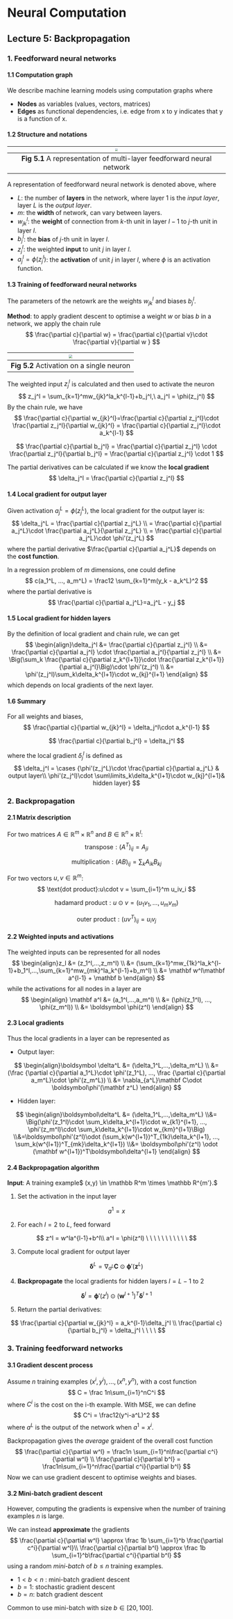 # Neural Computation



## Lecture 5: Backpropagation



### 1. Feedforward neural networks

#### 1.1 Computation graph

We describe machine learning models using computation graphs where

- **Nodes** as variables (values, vectors, matrices)
- **Edges** as functional dependencies, i.e. edge from x to y indicates that y is a function of x.



#### 1.2 Structure and notations

| <img src="/Users/kevinxu95/ACS/NC/Notes/NC_Lecture 5.assets/Screenshot 2020-05-08 at 02.12.23.png" style="zoom:40%;" /> |
| :----------------------------------------------------------: |
| **Fig 5.1** A representation of multi-layer feedforward neural network |



A representation of feedforward neural network is denoted above, where

- $L$:    the number of **layers** in the network, where layer 1 is the *input layer*, layer $L$ is the *output layer*.
- $m$:    the **width** of network, can vary between layers.
- $w_{jk}^l$:  the **weight** of connection from $k$-th unit in layer $l-1$ to $j$-th unit in layer $l$.
- $b_j^l$:    the **bias** of $j$-th unit in layer $l$.
- $z_j^l$:    the weighted **input** to unit $j$ in layer $l$.
- $a_j^l=\phi(z_j^l)$:    the **activation** of unit $j$ in layer $l$, where $\phi$ is an activation function.



#### 1.3 Training of feedforward neural networks

The parameters of the netowrk are the weights $w_{jk}^l$ and biases $b_j^l$.

**Method**: to apply gradient descent to optimise a weight $w$ or bias $b$ in a network, we apply the chain rule
$$
\frac{\partial c}{\partial w} = \frac{\partial c}{\partial v}\cdot \frac{\partial v}{\partial w }
$$




| <img src="/Users/kevinxu95/ACS/NC/Notes/NC_Lecture 5.assets/Screenshot 2020-05-08 at 02.46.54.png" style="zoom:50%;" /> |
| :----------------------------------------------------------: |
|          **Fig 5.2** Activation on a single neuron           |



The weighted input $z_j^l$ is calculated and then used to activate the neuron
$$
z_j^l = \sum_{k=1}^mw_{jk}^la_k^{l-1}+b_j^l,\ a_j^l = \phi(z_j^l)
$$
By the chain rule, we have
$$
\frac{\partial c}{\partial w_{jk}^l}=\frac{\partial c}{\partial z_j^l}\cdot \frac{\partial z_j^l}{\partial w_{jk}^l} = \frac{\partial c}{\partial z_j^l}\cdot a_k^{l-1}
$$

$$
\frac{\partial c}{\partial b_j^l} = \frac{\partial c}{\partial z_j^l} \cdot \frac{\partial z_j^l}{\partial b_j^l} = \frac{\partial c}{\partial z_j^l} \cdot 1
$$

The partial derivatives can be calculated if we know the **local gradient**
$$
\delta_j^l = \frac{\partial c}{\partial z_j^l}
$$



#### 1.4 Local gradient for output layer

Given activation $a_j^L = \phi(z_j^L)$, the local gradient for the output layer is:
$$
\delta_j^L = \frac{\partial c}{\partial z_j^L} \\ = \frac{\partial c}{\partial a_j^L}\cdot \frac{\partial a_j^L}{\partial z_j^L} \\ = \frac{\partial c}{\partial a_j^L}\cdot \phi'(z_j^L)
$$
where the partial derivative $\frac{\partial c}{\partial a_j^L}$ depends on the **cost function**.

In a regression problem of $m$ dimensions, one could define
$$
c(a_1^L, ..., a_m^L) = \frac12 \sum_{k=1}^m(y_k - a_k^L)^2
$$
where the partial derivative is
$$
\frac{\partial c}{\partial a_j^L}=a_j^L - y_j
$$



#### 1.5 Local gradient for hidden layers

By the definition of local gradient and chain rule,  we can get 
$$
\begin{align}\delta_j^l &= \frac{\partial c}{\partial z_j^l} \\ &= \frac{\partial c}{\partial a_j^l} \cdot \frac{\partial a_j^l}{\partial z_j^l} \\ &= \Big(\sum_k \frac{\partial c}{\partial z_k^{l+1}}\cdot \frac{\partial z_k^{l+1}}{\partial a_j^l}\Big)\cdot \phi'(z_j^l) \\ &= \phi'(z_j^l)\sum_k\delta_k^{l+1}\cdot w_{kj}^{l+1} \end{align}
$$
which depends on local gradients of the next layer.



#### 1.6 Summary

For all weights and biases,
$$
\frac{\partial c}{\partial w_{jk}^l} = \delta_j^l\cdot a_k^{l-1}
$$

$$
\frac{\partial c}{\partial b_j^l} = \delta_j^l
$$

where the local gradient $\delta_j^l$ is defined as
$$
\delta_j^l = \cases {\phi'(z_j^L)\cdot \frac{\partial c}{\partial a_j^L} & output layer\\ \phi'(z_j^l)\cdot \sum\limits_k\delta_k^{l+1}\cdot w_{kj}^{l+1}& hidden layer}
$$



### 2. Backpropagation

#### 2.1 Matrix description

For two matrices $A\in \mathbb R^m \times \mathbb R^n$ and $B\in \mathbb R^n \times \mathbb R^l$:
$$
\text{transpose}:(A^T)_{ij} = A_{ji}
$$

$$
\text{multiplication}:(AB)_{ij} = \sum_kA_{ik}B_{kj}
$$

For two vectors $u,v \in \mathbb R^m$:
$$
\text{dot product}:u\cdot v = \sum_{i=1}^m u_iv_i
$$

$$
\text{hadamard product}:u \odot v = (u_1v_1, ..., u_mv_m)
$$

$$
\text{outer product}:(uv^T)_{ij} = u_iv_j
$$



#### 2.2 Weighted inputs and activations

The weighted inputs can be represented for all nodes
$$
\begin{align}z_l &= (z_1^l,...,z_m^l) \\ &= (\sum_{k=1}^mw_{1k}^la_k^{l-1}+b_1^l,...,\sum_{k=1}^mw_{mk}^la_k^{l-1}+b_m^l) \\ &= \mathbf w^l\mathbf a^{l-1} + \mathbf b \end{align}
$$
while the activations for all nodes in a layer are
$$
\begin{align} \mathbf a^l &= (a_1^l,...,a_m^l) \\ &= (\phi(z_1^l), ..., \phi(z_m^l)) \\ &= \boldsymbol \phi(z^l) \end{align}
$$



#### 2.3 Local gradients

Thus the local gradients in a layer can be represented as

- Output layer:

$$
\begin{align}\boldsymbol \delta^L &= (\delta_1^L,...,\delta_m^L) \\ &= (\frac {\partial c}{\partial a_1^L}\cdot \phi'(z_1^L), ..., \frac {\partial c}{\partial a_m^L}\cdot \phi'(z_m^L)) \\ &= \nabla_{a^L}\mathbf C\odot \boldsymbol\phi'(\mathbf z^L) \end{align}
$$

- Hidden layer:

$$
\begin{align}\boldsymbol\delta^L &= (\delta_1^L,...,\delta_m^L) \\&= \Big(\phi'(z_1^l)\cdot \sum_k\delta_k^{l+1}\cdot w_{k1}^{l+1}, ..., \phi'(z_m^l)\cdot \sum_k\delta_k^{l+1}\cdot w_{km}^{l+1}\Big) \\&=\boldsymbol\phi'(z^l)\odot (\sum_k(w^{l+1})^T_{1k}\delta_k^{l+1}, ..., \sum_k(w^{l+1})^T_{mk}\delta_k^{l+1}) \\&= \boldsymbol\phi'(z^l) \odot (\mathbf w^{l+1})^T\boldsymbol\delta^{l+1} \end{align}
$$



#### 2.4 Backpropagation **algorithm**

**Input**: A training example$ (x,y) \in \mathbb R^m \times \mathbb R^{m'}.$

1. Set the activation in the input layer

$$
a^1 = x
$$

2. For each $l=2$ to $L$, feed forward

$$
z^l = w^la^{l-1}+b^l\\ a^l = \phi(z^l) \ \ \ \ \ \ \ \ \ \ \
$$

3. Compute local gradient for output layer

$$
\boldsymbol\delta^L = \nabla_{a^L}\mathbf C\odot \boldsymbol\phi'(\mathbf z^L)
$$

4. **Backpropagate** the local gradients for hidden layers $l=L-1$ to $2$

$$
\boldsymbol\delta^l = \boldsymbol\phi'(z^l) \odot (\mathbf w^{l+1})^T\boldsymbol\delta^{l+1}
$$

5. Return the partial derivatives:

$$
\frac{\partial c}{\partial w_{jk}^l} = a_k^{l-1}\delta_j^l \\ \frac{\partial c}{\partial b_j^l} = \delta_j^l \ \ \ \
$$



### 3. Training feedforward networks

#### 3.1 Gradient descent process

Assume $n$ training examples $(x^i, y^i),...,(x^n,y^n)$, with a cost function
$$
C = \frac 1n\sum_{i=1}^nC^i
$$
where $C^i$ is the cost on the i-th example. With MSE, we can define
$$
C^i = \frac12(y^i-a^L)^2
$$
where $a^L$ is the output of the network when $a^1=x^i$.

Backpropagation gives the *average* graident of the overall cost function
$$
\frac{\partial c}{\partial w^l} = \frac1n \sum_{i=1}^n\frac{\partial c^i}{\partial w^l} \\ \frac{\partial c}{\partial b^l} = \frac1n\sum_{i=1}^n\frac{\partial c^i}{\partial b^l}
$$
Now we can use gradient descent to optimise weights and biases.



#### 3.2 Mini-batch gradient descent

However, computing the gradients is expensive when the number of training examples $n$ is large.

We can instead **approximate** the gradients
$$
\frac{\partial c}{\partial w^l} \approx \frac 1b \sum_{i=1}^b \frac{\partial c^i}{\partial w^l}\\ \frac{\partial c}{\partial b^l} \approx \frac 1b \sum_{i=1}^b\frac{\partial c^i}{\partial b^l}
$$
using a random *mini-batch* of $b\leq n$ training examples.

- $1<b<n$ : mini-batch gradient descent
- $b=1$: stochastic gradient descent
- $b=n$: batch gradient descent

Common to use mini-batch with size $b\in[20,100]$.

